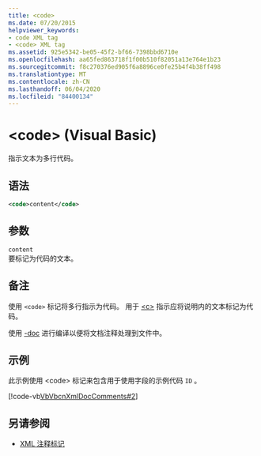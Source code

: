 ```yaml
---
title: <code>
ms.date: 07/20/2015
helpviewer_keywords:
- code XML tag
- <code> XML tag
ms.assetid: 925e5342-be05-45f2-bf66-7398bbd6710e
ms.openlocfilehash: aa65fed863718f1f00b510f82051a13e764e1b23
ms.sourcegitcommit: f8c270376ed905f6a8896ce0fe25b4f4b38ff498
ms.translationtype: MT
ms.contentlocale: zh-CN
ms.lasthandoff: 06/04/2020
ms.locfileid: "84400134"
---
```

# <a name="code-visual-basic"></a>\<code> (Visual Basic)
指示文本为多行代码。  
  
## <a name="syntax"></a>语法  
  
```xml  
<code>content</code>  
```  
  
## <a name="parameters"></a>参数  
 `content`  
 要标记为代码的文本。  
  
## <a name="remarks"></a>备注  
 使用 `<code>` 标记将多行指示为代码。 用于 [\<c>](c.md) 指示应将说明内的文本标记为代码。  
  
 使用 [-doc](../../reference/command-line-compiler/doc.md) 进行编译以便将文档注释处理到文件中。  
  
## <a name="example"></a>示例  
 此示例使用 \<code> 标记来包含用于使用字段的示例代码 `ID` 。  
  
 [!code-vb[VbVbcnXmlDocComments#2](~/samples/snippets/visualbasic/VS_Snippets_VBCSharp/VbVbcnXmlDocComments/VB/Class1.vb#2)]  
  
## <a name="see-also"></a>另请参阅

- [XML 注释标记](index.md)
